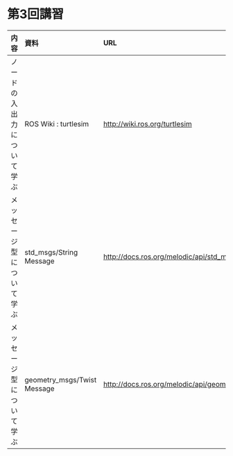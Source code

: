 # 第3回講習

|内容|資料|URL|
|:-|:-|:-|
|ノードの入出力について学ぶ|ROS Wiki : turtlesim|http://wiki.ros.org/turtlesim|
|メッセージ型について学ぶ|std_msgs/String Message|http://docs.ros.org/melodic/api/std_msgs/html/msg/String.html|
|メッセージ型について学ぶ|geometry_msgs/Twist Message|http://docs.ros.org/melodic/api/geometry_msgs/html/msg/Twist.html|


